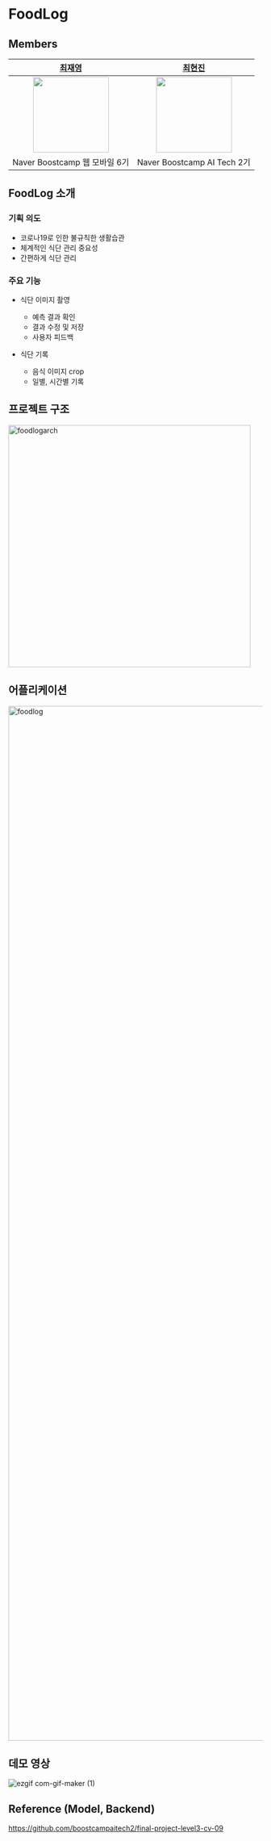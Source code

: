 
# FoodLog
## Members

|[최재영](https://github.com/JaeyeonG1) |  [최현진](https://github.com/hyeonjini)|
| :-------------------------------------------------------------------------------------------------------------: | :-------------------------------------------------------------------------------------------------------------: | 
|<img src="https://avatars.githubusercontent.com/u/48234603?v=4" height="150">|<img src="https://user-images.githubusercontent.com/63527907/147105383-8314f309-d926-44e4-9833-1f16e700f4f5.jpg" height="150">| 
|Naver Boostcamp 웹 모바일 6기 |Naver Boostcamp AI Tech 2기|


## FoodLog 소개
### 기획 의도
- 코로나19로 인한 불규칙한 생활습관
- 체계적인 식단 관리 중요성
- 간편하게 식단 관리
### 주요 기능
- 식단 이미지 촬영
  - 예측 결과 확인
  - 결과 수정 및 저장
  - 사용자 피드백

- 식단 기록
  - 음식 이미지 crop
  - 일별, 시간별 기록

## 프로젝트 구조
<img width="480" alt="foodlogarch" src="https://user-images.githubusercontent.com/51802825/147404266-b548d850-c75a-4ea9-843c-b2de5b0b76db.png">

## 어플리케이션
<img width="2051" alt="foodlog" src="https://user-images.githubusercontent.com/51802825/147404282-fec354fa-6caa-49a0-b189-9d194f7d9a2b.png">

## 데모 영상

![ezgif com-gif-maker (1)](https://user-images.githubusercontent.com/51802825/147072941-623a25d6-7214-43cf-9715-011c69b7eef1.gif)

## Reference (Model, Backend)
https://github.com/boostcampaitech2/final-project-level3-cv-09
